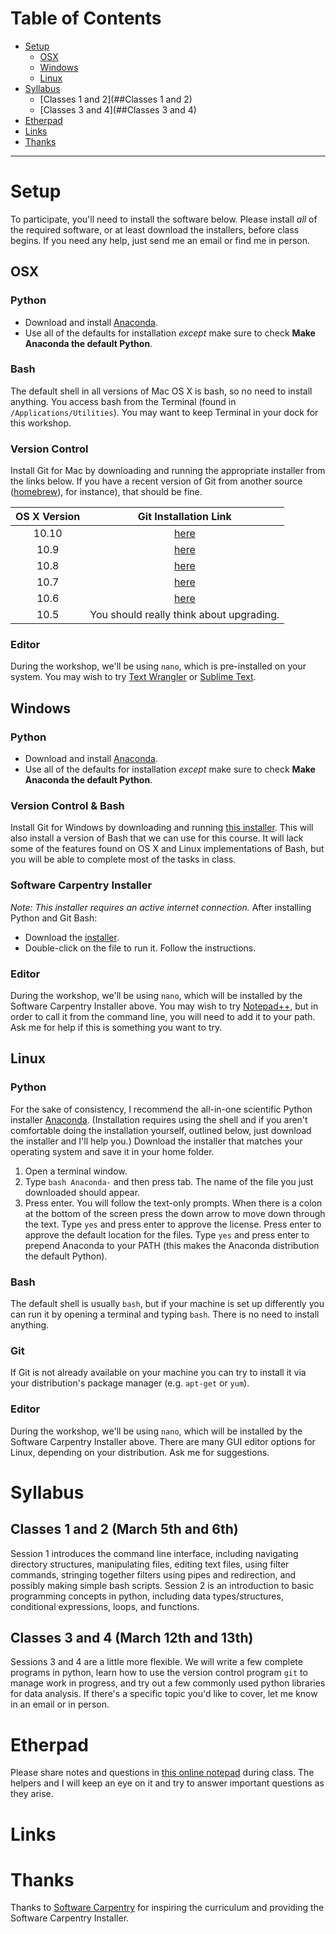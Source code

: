 # Table of Contents
- [Setup](#Setup)  
  - [OSX](##OSX)  
  - [Windows](##Windows)  
  - [Linux](##Linux)  
- [Syllabus](#Syllabus)  
  - [Classes 1 and 2](##Classes 1 and 2)
  - [Classes 3 and 4](##Classes 3 and 4)
- [Etherpad](#Etherpad)  
- [Links](#Links)  
- [Thanks](#Thanks)  

***  
# Setup
To participate, you'll need to install the software below.  Please install _all_ of the required software, or at least download the installers, before class begins.  If you need any help, just send me an email or find me in person.

## OSX
### Python
- Download and install [Anaconda](http://continuum.io/downloads).
- Use all of the defaults for installation _except_ make sure to check **Make Anaconda the default Python**.

### Bash
The default shell in all versions of Mac OS X is bash, so no need to install anything. You access bash from the Terminal (found in `/Applications/Utilities`). You may want to keep Terminal in your dock for this workshop.

### Version Control
Install Git for Mac by downloading and running the appropriate installer from the links below.  If you have a recent version of Git from another source ([homebrew](http://brew.sh/)), for instance), that should be fine.

|OS X Version|Git Installation Link|
|:----------:|:-------------------:|
|10.10|[here](http://sourceforge.net/projects/git-osx-installer/files/git-2.2.1-intel-universal-mavericks.dmg/download?use_mirror=autoselect)|
|10.9|[here](http://sourceforge.net/projects/git-osx-installer/files/git-2.2.1-intel-universal-mavericks.dmg/download)|
|10.8|[here](http://sourceforge.net/projects/git-osx-installer/files/git-2.2.1-intel-universal-snow-leopard.dmg/download)|
|10.7|[here](http://sourceforge.net/projects/git-osx-installer/files/git-2.2.1-intel-universal-snow-leopard.dmg/download)|
|10.6|[here](http://sourceforge.net/projects/git-osx-installer/files/git-2.2.1-intel-universal-snow-leopard.dmg/download)|
|10.5|You should really think about upgrading.|

### Editor
During the workshop, we'll be using `nano`, which is pre-installed on your system.  You may wish to try [Text Wrangler](http://www.barebones.com/products/textwrangler/) or [Sublime Text](http://www.sublimetext.com/).

## Windows
### Python
- Download and install [Anaconda](http://continuum.io/downloads).
- Use all of the defaults for installation _except_ make sure to check **Make Anaconda the default Python**.

### Version Control & Bash
Install Git for Windows by downloading and running [this installer](https://github.com/msysgit/msysgit/releases/download/Git-1.9.5-preview20141217/Git-1.9.5-preview20141217.exe).  This will also install a version of Bash that we can use for this course.  It will lack some of the features found on OS X and Linux implementations of Bash, but you will be able to complete most of the tasks in class.

### Software Carpentry Installer
_Note: This installer requires an active internet connection._
After installing Python and Git Bash:
- Download the [installer](http://files.software-carpentry.org/SWCarpentryInstaller.exe).
- Double-click on the file to run it.  Follow the instructions.

### Editor
During the workshop, we'll be using `nano`, which will be installed by the Software Carpentry Installer above.  You may wish to try [Notepad++](http://notepad-plus-plus.org/), but in order to call it from the command line, you will need to add it to your path.  Ask me for help if this is something you want to try.

## Linux
### Python
For the sake of consistency, I recommend the all-in-one scientific Python installer [Anaconda](http://continuum.io/downloads). (Installation requires using the shell and if you aren't comfortable doing the installation yourself, outlined below, just download the installer and I'll help you.)
Download the installer that matches your operating system and save it in your home folder.
1. Open a terminal window.
2. Type `bash Anaconda-` and then press tab. The name of the file you just downloaded should appear.
3. Press enter. You will follow the text-only prompts. When there is a colon at the bottom of the screen press the down arrow to move down through the text. Type `yes` and press enter to approve the license. Press enter to approve the default location for the files. Type `yes` and press enter to prepend Anaconda to your PATH (this makes the Anaconda distribution the default Python).

### Bash
The default shell is usually `bash`, but if your machine is set up differently you can run it by opening a terminal and typing `bash`. There is no need to install anything.

### Git
If Git is not already available on your machine you can try to install it via your distribution's package manager (e.g. `apt-get` or `yum`).

### Editor
During the workshop, we'll be using `nano`, which will be installed by the Software Carpentry Installer above.  There are many GUI editor options for Linux, depending on your distribution.  Ask me for suggestions.


# Syllabus
## Classes 1 and 2 (March 5th and 6th)
Session 1 introduces the command line interface, including navigating directory structures, manipulating files, editing text files, using filter commands, stringing together filters using pipes and redirection, and possibly making simple bash scripts.
Session 2 is an introduction to basic programming concepts in python, including data types/structures, conditional expressions, loops, and functions.  
## Classes 3 and 4 (March 12th and 13th) 
Sessions 3 and 4 are a little more flexible.  We will write a few complete programs in python, learn how to use the version control program `git` to manage work in progress, and try out a few commonly used python libraries for data analysis.  If there's a specific topic you'd like to cover, let me know in an email or in person.

# Etherpad
Please share notes and questions in [this online notepad](https://etherpad.mozilla.org/peNU8PIi2o) during class.  The helpers and I will keep an eye on it and try to answer important questions as they arise.

# Links
   
# Thanks
Thanks to [Software Carpentry](http://software-carpentry.org/) for inspiring the curriculum and providing the Software Carpentry Installer.
